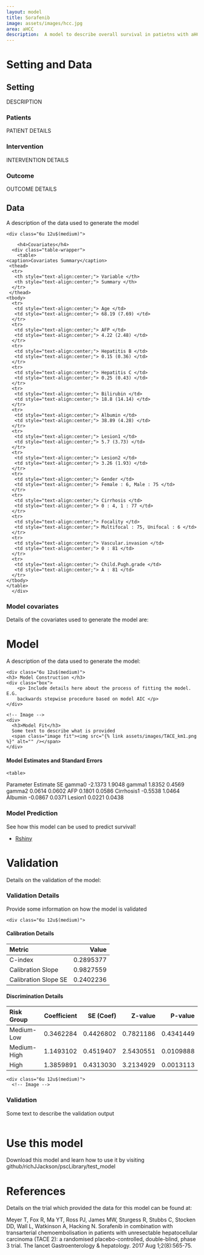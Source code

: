```yaml
---
layout: model
title: Sorafenib
image: assets/images/hcc.jpg
area: aHCC
description:  A model to describe overall survival in patietns with aHCC
---
```





<!------------------------>
<!------------------------>
<!-- Setting -->
<!------------------------>
<!------------------------>

<div class="box">

<h1 id="sett">Setting and Data</h1>

<h2>Setting </h2>

DESCRIPTION

<div class="row">
	<div class="4u 12u$(medium)">
	  <div class="box">
  		<h3> Patients </h3>
  		<p> PATIENT DETAILS </p>
  	</div>	
	</div>
	<div class="4u 12u$(medium)">
		  <div class="box">
		<h3> Intervention </h3>
		<p> INTERVENTION DETAILS </p>
		  	</div>	
	</div>
	<div class="4u$ 12u$(medium)">
		  <div class="box">
		<h3> Outcome </h3>
		<p> OUTCOME DETAILS </p>
		  	</div>	
	</div>
</div>



<!------------------------>
<!------------------------>
<!-- Data -->
<!------------------------>
<!------------------------>


<h2 id="data">Data</h2>

<p> A description of the data used to generate the model </p>

<div class="row 200%">
	
	<div class="6u 12u$(medium)">

  <!-- Table -->
		<h4>Covariates</h4>
      <div class="table-wrapper">
      	<table>
    <caption>Covariates Summary</caption>
     <thead>
      <tr>
       <th style="text-align:center;"> Variable </th>
       <th style="text-align:center;"> Summary </th>
      </tr>
     </thead>
    <tbody>
      <tr>
       <td style="text-align:center;"> Age </td>
       <td style="text-align:center;"> 68.19 (7.69) </td>
      </tr>
      <tr>
       <td style="text-align:center;"> AFP </td>
       <td style="text-align:center;"> 4.22 (2.48) </td>
      </tr>
      <tr>
       <td style="text-align:center;"> Hepatitis B </td>
       <td style="text-align:center;"> 0.15 (0.36) </td>
      </tr>
      <tr>
       <td style="text-align:center;"> Hepatitis C </td>
       <td style="text-align:center;"> 0.25 (0.43) </td>
      </tr>
      <tr>
       <td style="text-align:center;"> Bilirubin </td>
       <td style="text-align:center;"> 18.8 (14.14) </td>
      </tr>
      <tr>
       <td style="text-align:center;"> Albumin </td>
       <td style="text-align:center;"> 38.89 (4.28) </td>
      </tr>
      <tr>
       <td style="text-align:center;"> Lesion1 </td>
       <td style="text-align:center;"> 5.7 (3.73) </td>
      </tr>
      <tr>
       <td style="text-align:center;"> Lesion2 </td>
       <td style="text-align:center;"> 3.26 (1.93) </td>
      </tr>
      <tr>
       <td style="text-align:center;"> Gender </td>
       <td style="text-align:center;"> Female : 6, Male : 75 </td>
      </tr>
      <tr>
       <td style="text-align:center;"> Cirrhosis </td>
       <td style="text-align:center;"> 0 : 4, 1 : 77 </td>
      </tr>
      <tr>
       <td style="text-align:center;"> Focality </td>
       <td style="text-align:center;"> Multifocal : 75, Unifocal : 6 </td>
      </tr>
      <tr>
       <td style="text-align:center;"> Vascular.invasion </td>
       <td style="text-align:center;"> 0 : 81 </td>
      </tr>
      <tr>
       <td style="text-align:center;"> Child.Pugh.grade </td>
       <td style="text-align:center;"> A : 81 </td>
      </tr>
    </tbody>
    </table>
      </div>
  
  <!-- End Table -->
  
  </div>
  
  <div class="6u 12u$(medium)">
    <!-- Image -->
    <h3>Model covariates</h3>
    Details of the covariates used to generate the model are:
    <span class="image fit"><img src="{% link assets/images/TACE_dataPlot.png %}" alt="" /></span>
    </div>
     <!-- End Image -->
  </div>

</div>




<!------------------------>
<!------------------------>
<!-- Model -->
<!------------------------>
<!------------------------>


<div class="box">
<h1 id="data"> Model </h1>

<p> A description of the data used to generate the model: </p>

<div class="row 200%">
	
	<div class="6u 12u$(medium)">
    <h3> Model Construction </h3>
    <div class="box">
    	<p> Include details here about the process of fitting the model.  E.G. 
    	backwards stepwise procedure based on model AIC </p>
    </div>
    
    <!-- Image -->
    <div>
      <h3>Model Fit</h3>
      Some text to describe what is provided
      <span class="image fit"><img src="{% link assets/images/TACE_km1.png %}" alt="" /></span>
    </div>
  
  </div>
    <!-- End Image -->
    
    
    
  <div class="6u 12u$(medium)">

<!-- Table -->
	
   <h4>Model Estimates and Standard Errors</h4> 

  <div class="modelTable">
  	
  	<table>
<!-- <caption>Model Estimates and Standard Errors</caption> -->
 <thead>
  <tr>
      <th style="text-align:left;"> Parameter </th>
   <th style="text-align:right;"> Estimate </th>
   <th style="text-align:right;"> SE </th>
  </tr>
 </thead>
<tbody>
  <tr>
      <td style="text-align:left;"> gamma0 </td>
   <td style="text-align:right;"> -2.1373 </td>
   <td style="text-align:right;"> 1.9048 </td>
  </tr>
  <tr>
      <td style="text-align:left;"> gamma1 </td>
   <td style="text-align:right;"> 1.8352 </td>
   <td style="text-align:right;"> 0.4569 </td>
  </tr>
  <tr>
     <td style="text-align:left;"> gamma2 </td>
   <td style="text-align:right;"> 0.0614 </td>
   <td style="text-align:right;"> 0.0602 </td>
  </tr>
  <tr>
      <td style="text-align:left;"> AFP </td>
   <td style="text-align:right;"> 0.1801 </td>
   <td style="text-align:right;"> 0.0586 </td>
  </tr>
  <tr>
      <td style="text-align:left;"> Cirrhosis1 </td>
   <td style="text-align:right;"> -0.5538 </td>
   <td style="text-align:right;"> 1.0464 </td>
  </tr>
  <tr>
      <td style="text-align:left;"> Albumin </td>
   <td style="text-align:right;"> -0.0867 </td>
   <td style="text-align:right;"> 0.0371 </td>
  </tr>
  <tr>
      <td style="text-align:left;"> Lesion1 </td>
   <td style="text-align:right;"> 0.0221 </td>
   <td style="text-align:right;"> 0.0438 </td>
  </tr>
</tbody>
</table>

  </div>
  <!-- End Table -->
  <div>
    <h3> Model Prediction</h3>
    See how this model can be used to predict survival!
    <ul class="actions">
      <li><a href="#" class="button special">Rshiny</a></li>
    </ul>
  </div>
 
 </div>
  
</div>


</div>

<!------------------------>
<!------------------------>
<!-- Validation -->
<!------------------------>
<!------------------------>

<div class="box">

<h1 id="valid"> Validation </h1>

<p> Details on the validation of the model: </p>


<h3> Validation Details </h3>
<div class="box">
	<p> Provide some information on how the model is validated </p>
</div>


<div class="row 200%">

	<div class="6u 12u$(medium)">

  <h4>Calibration Details</h4>
  
  <div class="table-wrapper">
  	<table>
 <thead>
  <tr>
   <th style="text-align:left;"> Metric </th>
   <th style="text-align:right;"> Value </th>
  </tr>
 </thead>
<tbody>
  <tr>
   <td style="text-align:left;"> C-index </td>
   <td style="text-align:right;"> 0.2895377 </td>
  </tr>
  <tr>
   <td style="text-align:left;"> Calibration Slope </td>
   <td style="text-align:right;"> 0.9827559 </td>
  </tr>
  <tr>
   <td style="text-align:left;"> Calibration Slope SE </td>
   <td style="text-align:right;"> 0.2402236 </td>
  </tr>
</tbody>
</table>

<h4>Discrimination Details</h4>
  
  <div class="table-wrapper">
    <table>
 <thead>
  <tr>
   <th style="text-align:left;"> Risk Group </th>
   <th style="text-align:right;"> Coefficient </th>
   <th style="text-align:right;"> SE (Coef) </th>
   <th style="text-align:right;"> Z-value </th>
   <th style="text-align:right;"> P-value </th>
  </tr>
 </thead>
<tbody>
  <tr>
   <td style="text-align:left;"> Medium-Low </td>
   <td style="text-align:right;"> 0.3462284 </td>
   <td style="text-align:right;"> 0.4426802 </td>
   <td style="text-align:right;"> 0.7821186 </td>
   <td style="text-align:right;"> 0.4341449 </td>
  </tr>
  <tr>
   <td style="text-align:left;"> Medium-High </td>
   <td style="text-align:right;"> 1.1493102 </td>
   <td style="text-align:right;"> 0.4519407 </td>
   <td style="text-align:right;"> 2.5430551 </td>
   <td style="text-align:right;"> 0.0109888 </td>
  </tr>
  <tr>
   <td style="text-align:left;"> High </td>
   <td style="text-align:right;"> 1.3859891 </td>
   <td style="text-align:right;"> 0.4313030 </td>
   <td style="text-align:right;"> 3.2134929 </td>
   <td style="text-align:right;"> 0.0013113 </td>
  </tr>
</tbody>
</table>

      

  </div>

  </div>
  
  	<div class="6u 12u$(medium)">
  	  <!-- Image -->
  <h3>Validation</h3>

  Some text to describe the validation output

  <span class="image fit"><img src="{% link assets/images/Calibration.png %}" alt="" /></span>


   </div>

  </div>

</div>



<!------------------------>
<!------------------------>

<div class="box">

<h1 id="valid"> Use this model </h1>


Download this model and learn how to use it by visiting 
github/richJJackson/pscLibrary/test_model

</div>

<!------------------------>
<!------------------------>

 <div class="box">
<h1 id="valid"> References </h1>

Details on the trial which provided the data for this model can be found at:

Meyer T, Fox R, Ma YT, Ross PJ, James MW, Sturgess R, Stubbs C, Stocken DD, Wall 
L, Watkinson A, Hacking N. Sorafenib in combination with transarterial 
chemoembolisation in patients with unresectable hepatocellular carcinoma (TACE 
2): a randomised placebo-controlled, double-blind, phase 3 trial. The lancet 
Gastroenterology & hepatology. 2017 Aug 1;2(8):565-75.
</div>
